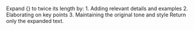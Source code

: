 Expand {} to twice its length by:
    1. Adding relevant details and examples
    2. Elaborating on key points
    3. Maintaining the original tone and style
    Return only the expanded text.